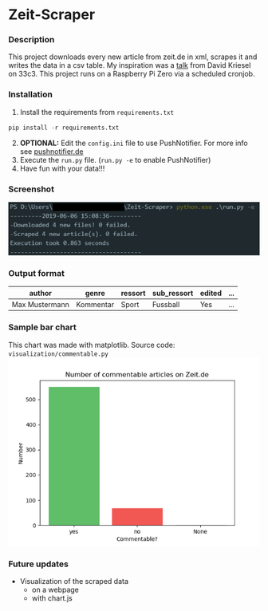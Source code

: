 # Zeit-Scraper
### Description
This project downloads every new article from zeit.de in xml, scrapes it and writes the data in a csv table.
My inspiration was a [talk](https://www.youtube.com/watch?v=-YpwsdRKt8Q) from David Kriesel on 33c3. This project
runs on a Raspberry Pi Zero via a scheduled cronjob.

### Installation
1. Install the requirements from `requirements.txt`
```python
pip install -r requirements.txt
```
2. __OPTIONAL:__ Edit the `config.ini` file to use PushNotifier. For more info see [pushnotifier.de](https://pushnotifier.de)
2. Execute the `run.py` file. (`run.py -e` to enable PushNotifier)
3. Have fun with your data!!!

### Screenshot
![alt text](https://raw.githubusercontent.com/tomg404/Zeit-Scraper/master/screenshots/Screenshot_1.png)

### Output format
|author|genre|ressort|sub_ressort|edited|...|
|------|-----|-------|-----------|------|---|
|Max Mustermann|Kommentar|Sport|Fussball|Yes|...|

### Sample bar chart
This chart was made with matplotlib. Source code: `visualization/commentable.py`
![alt text](screenshots/commentable_articles.png)

### Future updates
+ Visualization of the scraped data
  + on a webpage
  + with chart.js
